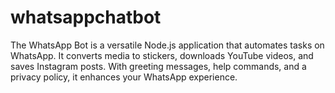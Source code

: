 # whatsappchatbot
The WhatsApp Bot is a versatile Node.js application that automates tasks on WhatsApp. It converts media to stickers, downloads YouTube videos, and saves Instagram posts. With greeting messages, help commands, and a privacy policy, it enhances your WhatsApp experience.
